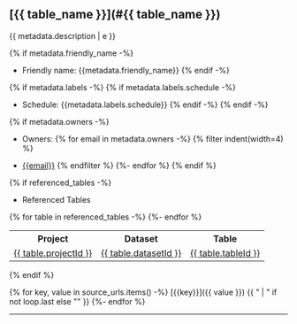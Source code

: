 ## [{{ table_name }}](#{{ table_name }})

{{ metadata.description | e }}

{% if metadata.friendly_name -%}
* Friendly name: {{metadata.friendly_name}}
{% endif -%}

{% if metadata.labels -%}
{% if metadata.labels.schedule -%}
* Schedule: {{metadata.labels.schedule}}
{% endif -%}
{% endif -%}

{% if metadata.owners -%}
* Owners: 
{% for email in metadata.owners -%}
{% filter indent(width=4) %}
- [{{email}}](mailto:{{email}}) 
{% endfilter %}
{%- endfor %}
{% endif %}


{% if referenced_tables -%}
- Referenced Tables
<table>
	<tr>
		<th>Project</th>
		<th>Dataset</th>
		<th>Table</th>
 	</tr>
{% for table in referenced_tables -%}
 	<tr>
  		<td><a href={{ project_url + "/" + table.projectId }}>{{ table.projectId }}</a></td>
  		<td><a href={{ project_url + "/" + table.projectId+ "/" + table.datasetId }}>{{ table.datasetId }}</a></td>
        <td><a href={{ project_url + "/" + table.projectId + "/" + table.datasetId + "/" + table.tableId }}>{{ table.tableId }}</a></td>
        </tr>
{%- endfor %}	
</table>
{% endif %}

{% for key, value in source_urls.items() -%} [{{key}}]({{ value }}) {{ " | " if not loop.last else "" }} {%- endfor %}

---

